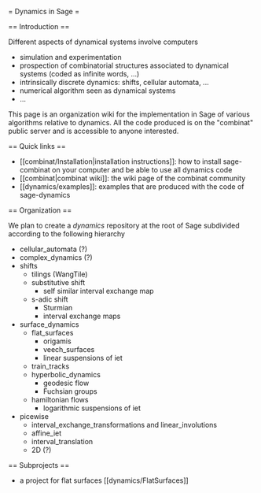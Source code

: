 = Dynamics in Sage =

== Introduction ==

Different aspects of dynamical systems involve computers

  * simulation and experimentation
  * prospection of combinatorial structures associated to dynamical systems (coded as infinite words, ...)
  * intrinsically discrete dynamics: shifts, cellular automata, ...
  * numerical algorithm seen as dynamical systems
  * ...

This page is an organization wiki for the implementation in Sage of various algorithms relative to dynamics. All the code produced is on the "combinat" public server and is accessible to anyone interested.

== Quick links ==

  * [[combinat/Installation|installation instructions]]: how to install sage-combinat on your computer and be able to use all dynamics code
  * [[combinat|combinat wiki]]: the wiki page of the combinat community
  * [[dynamics/examples]]: examples that are produced with the code of sage-dynamics

== Organization ==

We plan to create a *dynamics* repository at the root of Sage subdivided according to the following hierarchy

  * cellular_automata (?)
  * complex_dynamics (?)
  * shifts
    * tilings (WangTile)
    * substitutive shift
      * self similar interval exchange map
    * s-adic shift
      * Sturmian
      * interval exchange maps
  * surface_dynamics
    * flat_surfaces
      * origamis
      * veech_surfaces
      * linear suspensions of iet
    * train_tracks
    * hyperbolic_dynamics
      * geodesic flow
      * Fuchsian groups
    * hamiltonian flows
      * logarithmic suspensions of iet
  * picewise
    * interval_exchange_transformations and linear_involutions
    * affine_iet
    * interval_translation
    * 2D (?)

== Subprojects ==

  * a project for flat surfaces [[dynamics/FlatSurfaces]]
